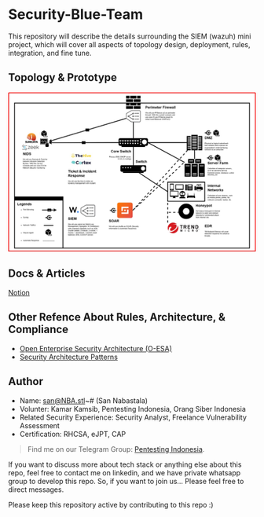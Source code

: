 # Security-Blue-Team
This repository will describe the details surrounding the SIEM (wazuh) mini project, which will cover all aspects of topology design, deployment, rules, integration, and fine tune.

## Topology & Prototype
![My Image](Images/Topology-jpg.jpg)

## Docs & Articles
[Notion](https://13ihsan92.notion.site/Documentation-san-NBA-stl-b5f06c8384c34fbb877a1313cffd7804)

## Other Refence About Rules, Architecture, & Compliance
- [Open Enterprise Security Architecture (O-ESA)](https://pubs.opengroup.org/security/o-esa/#_Toc291061776)
- [Security Architecture Patterns](https://www.opensecurityarchitecture.org/cms/library/patternlandscape)

## Author
- Name: san@NBA.stl~# (San Nabastala)
- Volunter: Kamar Kamsib, Pentesting Indonesia, Orang Siber Indonesia
- Related Security Experience: Security Analyst, Freelance Vulnerability Assessment
- Certification: RHCSA, eJPT, CAP

> Find me on our Telegram Group: [Pentesting Indonesia](https://t.me/PentestingIndonesia).

If you want to discuss more about tech stack or anything else about this repo, feel free to contact me on linkedin, and we have private whatsapp group to develop this repo. So, if you want to join us... Please feel free to direct messages.

Please keep this repository active by contributing to this repo :)
